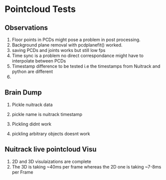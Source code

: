# Pointcloud Tests

## Observations

1. Floor points in PCDs might pose a problem in post processing.
2. Background plane removal with pcdplanefit() worked.
3. saving PCDs and joints works but still low fps
4. Time sync is a problem no direct correspondance might have to interpolate between PCDs
5. Timestamp difference to be tested i.e the timestamps from Nuitrack and python are different
6.  

## Brain Dump

1. Pickle nuitrack data

2. pickle name is nuitrack timestamp

3. Pickling didnt work

4. pickling arbitrary objects doesnt work

## Nuitrack live pointcloud Visu

1. 2D and 3D visulaizations are complete 
2. The 3D is taking ~40ms per frame whereas the 2D one is taking ~7-8ms per Frame
